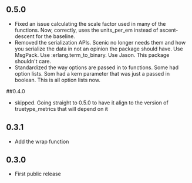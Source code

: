 
## 0.5.0
  * Fixed an issue calculating the scale factor used in many of the functions. Now, correctly, uses the units_per_em instead of ascent-descent for the baseline.
  * Removed the serialization APIs. Scenic no longer needs them and how you serialize the data in not an opinion the package should have. Use MsgPack. Use :erlang.term_to_binary. Use Jason. This package shouldn't care.
  * Standardized the way options are passed in to functions. Some had option lists. Som had a kern parameter that was just a passed in boolean. This is all option lists now.
  

##0.4.0
  * skipped. Going straight to 0.5.0 to have it align to the version of truetype_metrics that will depend on it

## 0.3.1

* Add the wrap function

## 0.3.0

* First public release